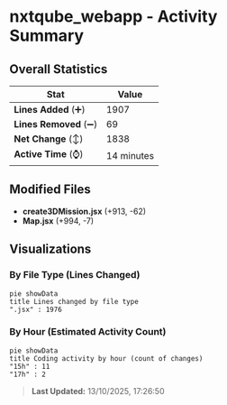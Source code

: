 # nxtqube_webapp - Activity Summary 

## Overall Statistics

| Stat                   | Value                                                             |
| ---------------------- | ----------------------------------------------------------------- |
| **Lines Added** (➕)   | 1907                                          |
| **Lines Removed** (➖) | 69                                        |
| **Net Change** (↕)    | 1838                |
| **Active Time** (⌚)   | 14 minutes |


## Modified Files
- **create3DMission.jsx** (+913, -62)
- **Map.jsx** (+994, -7)

## Visualizations

### By File Type (Lines Changed)

```mermaid
pie showData
title Lines changed by file type
".jsx" : 1976
```

### By Hour (Estimated Activity Count)

```mermaid
pie showData
title Coding activity by hour (count of changes)
"15h" : 11
"17h" : 2
```


> **Last Updated:** 13/10/2025, 17:26:50
